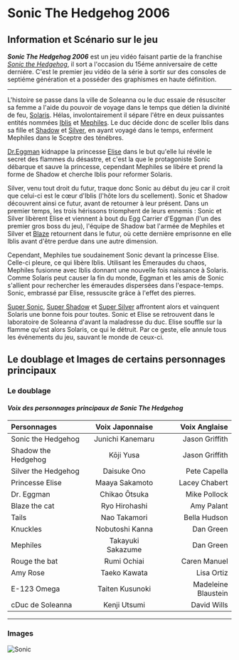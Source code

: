 # Sonic The Hedgehog 2006
## Information et Scénario sur le jeu
***Sonic The Hedgehog 2006*** est un jeu vidéo faisant partie de la franchise *[Sonic the Hedgehog](https://fr.wikipedia.org/wiki/Sonic_the_Hedgehog)*, il sort a l'occasion du 15éme anniversaire de cette derniére. C'est le premier jeu vidéo de la série à sortir sur des consoles de septiéme génération et a posséder des graphismes en haute définition.
***
L'histoire se passe dans la ville de Soleanna ou le duc essaie de résusciter sa femme a l'aide du pouvoir de voyage dans le temps que détien la divinité de feu, [Solaris](https://sonic.fandom.com/wiki/Solaris). Hélas, involontairement il sépare l'être en deux puissantes entités nommées [Iblis](https://sonic.fandom.com/wiki/Iblis) et [Mephiles](https://sonic.fandom.com/wiki/Mephiles_the_Dark). Le duc décide donc de sceller Iblis dans sa fille et [Shadow](https://fr.wikipedia.org/wiki/Shadow_(Sonic)) et [Silver](https://fr.wikipedia.org/wiki/Silver_(Sonic)), en ayant voyagé dans le temps, enferment Mephiles dans le Sceptre des ténébres.

[Dr.Eggman](https://fr.wikipedia.org/wiki/Eggman) kidnappe la princesse [Elise](https://sonic.fandom.com/fr/wiki/Elise) dans le but qu'elle lui révéle le secret des flammes du désastre, et c'est la que le protagoniste Sonic débarque et sauve la princesse, cependant Mephiles se libére et prend la forme de Shadow et cherche Iblis pour reformer Solaris.

Silver, venu tout droit du futur, traque donc Sonic au début du jeu car il croit que celui-ci est le cœur d'Iblis (l'hôte lors du scellement). Sonic et Shadow découvrent ainsi ce futur, avant de retourner à leur présent. Dans un premier temps, les trois hérissons triomphent de leurs ennemis : Sonic et Silver libèrent Elise et viennent à bout du Egg Carrier d'Eggman (l'un des premier gros boss du jeu), l'équipe de Shadow bat l'armée de Mephiles et Silver et [Blaze](https://sonic.fandom.com/fr/wiki/Blaze_the_Cat) retournent dans le futur, où cette dernière emprisonne en elle Iblis avant d'être perdue dans une autre dimension.

Cependant, Mephiles tue soudainement Sonic devant la princesse Elise. Celle-ci pleure, ce qui libère Iblis. Utilisant les Émeraudes du chaos, Mephiles fusionne avec Iblis donnant une nouvelle fois naissance à Solaris. Comme Solaris peut causer la fin du monde, Eggman et les amis de Sonic s'allient pour rechercher les émeraudes dispersées dans l'espace-temps. Sonic, embrassé par Elise, ressuscite grâce à l'effet des pierres.

[Super Sonic](https://sonic.fandom.com/fr/wiki/Super_Sonic), [Super Shadow](https://sonic.fandom.com/fr/wiki/Super_Shadow) et [Super Silver](https://sonic.fandom.com/fr/wiki/Super_Silver) affrontent alors et vainquent Solaris une bonne fois pour toutes. Sonic et Elise se retrouvent dans le laboratoire de Soleanna d'avant la maladresse du duc. Elise souffle sur la flamme qu'est alors Solaris, ce qui le détruit. Par ce geste, elle annule tous les événements du jeu, sauvant le monde de ceux-ci.

## Le doublage et Images de certains personnages principaux
### Le doublage

#### *Voix des personnages principaux de Sonic The Hedgehog*

| Personnages         | Voix Japonnaise   | Voix Anglaise       |
|:--------------------|:-----------------:|--------------------:|
| Sonic the Hedgehog  | Junichi Kanemaru  | Jason Griffith      |
| Shadow the Hedgehog | Kōji Yusa         | Jason Griffith      |
| Silver the Hedgehog | Daisuke Ono       | Pete Capella        |
| Princesse Elise     | Maaya Sakamoto    | Lacey Chabert       |
| Dr. Eggman          | Chikao Ōtsuka     | Mike Pollock        |
| Blaze the cat       | Ryo Hirohashi     | Amy Palant          |
| Tails               | Nao Takamori      | Bella Hudson        |
| Knuckles            | Nobutoshi Kanna   | Dan Green           |
| Mephiles            | Takayuki Sakazume | Dan Green           |
| Rouge the bat       | Rumi Ochiai       | Caren Manuel        |
| Amy Rose            | Taeko Kawata      | Lisa Ortiz          |
| E-123 Omega         | Taiten Kusunoki   | Madeleine Blaustein |
| cDuc de Soleanna    | Kenji Utsumi      | David Wills         |

***
### Images

![Sonic](https://static.wikia.nocookie.net/sonic/images/0/06/Next_sonic_00.png/revision/latest?cb=20170805154135 "Sonic")
